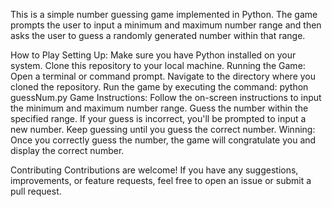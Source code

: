 This is a simple number guessing game implemented in Python. The game prompts the user to input a minimum and maximum number range and then asks the user to guess a randomly generated number within that range.

How to Play
  Setting Up:
      Make sure you have Python installed on your system.
      Clone this repository to your local machine.
  Running the Game:
      Open a terminal or command prompt.
      Navigate to the directory where you cloned the repository.
      Run the game by executing the command: python guessNum.py
  Game Instructions:
      Follow the on-screen instructions to input the minimum and maximum number range.
      Guess the number within the specified range.
      If your guess is incorrect, you'll be prompted to input a new number.
      Keep guessing until you guess the correct number.
  Winning:
      Once you correctly guess the number, the game will congratulate you and display the correct number.

Contributing
  Contributions are welcome! If you have any suggestions, improvements, or feature requests, feel free to open an issue or submit a pull request.
